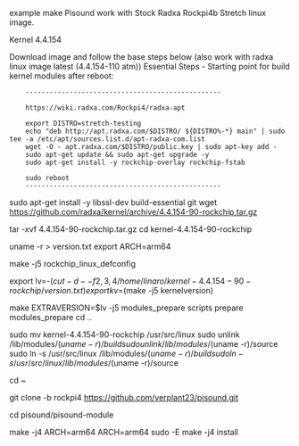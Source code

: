 example make Pisound work with Stock Radxa Rockpi4b Stretch linux image.

Kernel 4.4.154 

Download image and follow the base steps below 
(also work with radxa linux image latest (4.4.154-110 atm))
	Essential Steps - Starting point for build kernel modules after reboot:
	
		-------------------------------------------------

		https://wiki.radxa.com/Rockpi4/radxa-apt

		export DISTRO=stretch-testing	
		echo "deb http://apt.radxa.com/$DISTRO/ ${DISTRO%-*} main" | sudo tee -a /etc/apt/sources.list.d/apt-radxa-com.list
		wget -O - apt.radxa.com/$DISTRO/public.key | sudo apt-key add -	
		sudo apt-get update && sudo apt-get upgrade -y	
		sudo apt-get install -y rockchip-overlay rockchip-fstab	

		sudo reboot
		-------------------------------------------------

sudo apt-get install -y libssl-dev build-essential git
wget https://github.com/radxa/kernel/archive/4.4.154-90-rockchip.tar.gz

tar -xvf 4.4.154-90-rockchip.tar.gz
cd kernel-4.4.154-90-rockchip 

uname -r > version.txt 
export ARCH=arm64
			
make -j5 rockchip_linux_defconfig

export lv=-$(cut -d- -f2,3,4 /home/linaro/kernel-4.4.154-90-rockchip/version.txt)
export kv=$(make -j5 kernelversion) 
			
make EXTRAVERSION=$lv -j5  modules_prepare scripts prepare modules_prepare
cd ..
			
sudo mv kernel-4.4.154-90-rockchip /usr/src/linux
sudo unlink /lib/modules/$(uname -r)/build
sudo unlink /lib/modules/$(uname -r)/source
sudo ln -s /usr/src/linux /lib/modules/$(uname -r)/build
sudo ln -s /usr/src/linux /lib/modules/$(uname -r)/source
		
cd ~

git clone -b rockpi4 https://github.com/verplant23/pisound.git

cd pisound/pisound-module

make -j4 ARCH=arm64
ARCH=arm64 sudo -E make -j4 install
